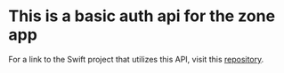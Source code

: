 # This is a basic auth api for the zone app

For a link to the Swift project that utilizes this API, visit this [repository](https://github.com/evapphilips/ML_theZone).
